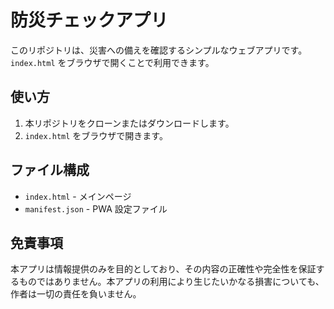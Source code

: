 # 防災チェックアプリ

このリポジトリは、災害への備えを確認するシンプルなウェブアプリです。`index.html` をブラウザで開くことで利用できます。

## 使い方
1. 本リポジトリをクローンまたはダウンロードします。
2. `index.html` をブラウザで開きます。

## ファイル構成
- `index.html` - メインページ
- `manifest.json` - PWA 設定ファイル

## 免責事項
本アプリは情報提供のみを目的としており、その内容の正確性や完全性を保証するものではありません。本アプリの利用により生じたいかなる損害についても、作者は一切の責任を負いません。
